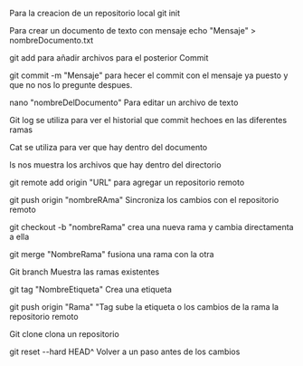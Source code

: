Para la creacion de un repositorio local
git init

Para crear un documento de texto con mensaje
echo "Mensaje" > nombreDocumento.txt

git add para añadir archivos para el posterior Commit

git commit -m "Mensaje" para hecer el commit con el mensaje ya puesto y que no nos lo pregunte despues.

nano "nombreDelDocumento" Para editar un archivo de texto

Git log se utiliza para ver el historial que commit hechoes en las diferentes ramas

Cat se utiliza para ver que hay dentro del documento

ls nos muestra los archivos que hay dentro del directorio

git remote add origin "URL" para agregar un repositorio remoto

git push origin "nombreRAma" Sincroniza los cambios con el repositorio remoto

git checkout -b "nombreRama" crea una nueva rama y cambia directamenta a ella

git merge "NombreRama" fusiona una rama con la otra

Git branch Muestra las ramas existentes

git tag "NombreEtiqueta" Crea una etiqueta

git push origin "Rama" "Tag sube la etiqueta o los cambios de la rama la repositorio remoto

Git clone clona un repositorio

git reset --hard HEAD^ Volver a un paso antes de los cambios



